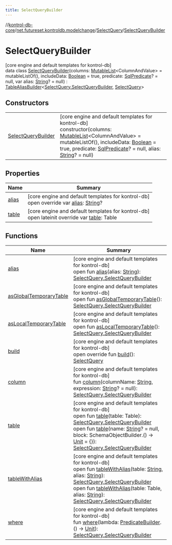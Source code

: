 ```yaml
---
title: SelectQueryBuilder
---
```

//[kontrol-db-core](../../../../index.html)/[net.futureset.kontroldb.modelchange](../../index.html)/[SelectQuery](../index.html)/[SelectQueryBuilder](index.html)



# SelectQueryBuilder



[core engine and default templates for kontrol-db]\
data class [SelectQueryBuilder](index.html)(columns: [MutableList](https://kotlinlang.org/api/latest/jvm/stdlib/kotlin.collections/-mutable-list/index.html)&lt;ColumnAndValue&gt; = mutableListOf(), includeData: [Boolean](https://kotlinlang.org/api/latest/jvm/stdlib/kotlin/-boolean/index.html) = true, predicate: [SqlPredicate](../../-sql-predicate/index.html)? = null, var alias: [String](https://kotlinlang.org/api/latest/jvm/stdlib/kotlin/-string/index.html)? = null) : [TableAliasBuilder](../../-table-alias-builder/index.html)&lt;[SelectQuery.SelectQueryBuilder](index.html), [SelectQuery](../index.html)&gt;



## Constructors


| | |
|---|---|
| [SelectQueryBuilder](-select-query-builder.html) | [core engine and default templates for kontrol-db]<br>constructor(columns: [MutableList](https://kotlinlang.org/api/latest/jvm/stdlib/kotlin.collections/-mutable-list/index.html)&lt;ColumnAndValue&gt; = mutableListOf(), includeData: [Boolean](https://kotlinlang.org/api/latest/jvm/stdlib/kotlin/-boolean/index.html) = true, predicate: [SqlPredicate](../../-sql-predicate/index.html)? = null, alias: [String](https://kotlinlang.org/api/latest/jvm/stdlib/kotlin/-string/index.html)? = null) |


## Properties


| Name | Summary |
|---|---|
| [alias](alias.html) | [core engine and default templates for kontrol-db]<br>open override var [alias](alias.html): [String](https://kotlinlang.org/api/latest/jvm/stdlib/kotlin/-string/index.html)? |
| [table](table.html) | [core engine and default templates for kontrol-db]<br>open lateinit override var [table](table.html): Table |


## Functions


| Name | Summary |
|---|---|
| [alias](../../-table-alias-builder/alias.html) | [core engine and default templates for kontrol-db]<br>open fun [alias](../../-table-alias-builder/alias.html)(alias: [String](https://kotlinlang.org/api/latest/jvm/stdlib/kotlin/-string/index.html)): [SelectQuery.SelectQueryBuilder](index.html) |
| [asGlobalTemporaryTable](../../-table-builder/as-global-temporary-table.html) | [core engine and default templates for kontrol-db]<br>open fun [asGlobalTemporaryTable](../../-table-builder/as-global-temporary-table.html)(): [SelectQuery.SelectQueryBuilder](index.html) |
| [asLocalTemporaryTable](../../-table-builder/as-local-temporary-table.html) | [core engine and default templates for kontrol-db]<br>open fun [asLocalTemporaryTable](../../-table-builder/as-local-temporary-table.html)(): [SelectQuery.SelectQueryBuilder](index.html) |
| [build](build.html) | [core engine and default templates for kontrol-db]<br>open override fun [build](build.html)(): [SelectQuery](../index.html) |
| [column](column.html) | [core engine and default templates for kontrol-db]<br>fun [column](column.html)(columnName: [String](https://kotlinlang.org/api/latest/jvm/stdlib/kotlin/-string/index.html), expression: [String](https://kotlinlang.org/api/latest/jvm/stdlib/kotlin/-string/index.html)? = null): [SelectQuery.SelectQueryBuilder](index.html) |
| [table](../../-table-builder/table.html) | [core engine and default templates for kontrol-db]<br>open fun [table](../../-table-builder/table.html)(table: Table): [SelectQuery.SelectQueryBuilder](index.html)<br>open fun [table](../../-table-builder/table.html)(name: [String](https://kotlinlang.org/api/latest/jvm/stdlib/kotlin/-string/index.html)? = null, block: SchemaObjectBuilder.() -&gt; [Unit](https://kotlinlang.org/api/latest/jvm/stdlib/kotlin/-unit/index.html) = {}): [SelectQuery.SelectQueryBuilder](index.html) |
| [tableWithAlias](../../-table-alias-builder/table-with-alias.html) | [core engine and default templates for kontrol-db]<br>open fun [tableWithAlias](../../-table-alias-builder/table-with-alias.html)(table: [String](https://kotlinlang.org/api/latest/jvm/stdlib/kotlin/-string/index.html), alias: [String](https://kotlinlang.org/api/latest/jvm/stdlib/kotlin/-string/index.html)): [SelectQuery.SelectQueryBuilder](index.html)<br>open fun [tableWithAlias](../../-table-alias-builder/table-with-alias.html)(table: Table, alias: [String](https://kotlinlang.org/api/latest/jvm/stdlib/kotlin/-string/index.html)): [SelectQuery.SelectQueryBuilder](index.html) |
| [where](where.html) | [core engine and default templates for kontrol-db]<br>fun [where](where.html)(lambda: [PredicateBuilder](../../-predicate-builder/index.html).() -&gt; [Unit](https://kotlinlang.org/api/latest/jvm/stdlib/kotlin/-unit/index.html)): [SelectQuery.SelectQueryBuilder](index.html) |

